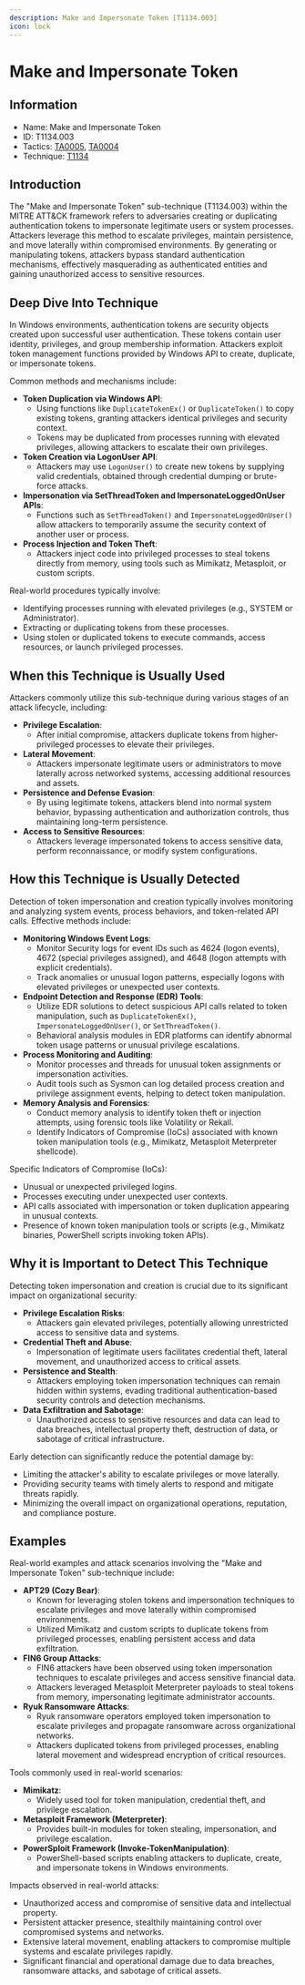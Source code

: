```yaml
---
description: Make and Impersonate Token [T1134.003]
icon: lock
---
```


# Make and Impersonate Token

## Information

* Name: Make and Impersonate Token
* ID: T1134.003
* Tactics: [TA0005](../), [TA0004](../../ta0004/)
* Technique: [T1134](./)

## Introduction

The "Make and Impersonate Token" sub-technique (T1134.003) within the MITRE ATT\&CK framework refers to adversaries creating or duplicating authentication tokens to impersonate legitimate users or system processes. Attackers leverage this method to escalate privileges, maintain persistence, and move laterally within compromised environments. By generating or manipulating tokens, attackers bypass standard authentication mechanisms, effectively masquerading as authenticated entities and gaining unauthorized access to sensitive resources.

## Deep Dive Into Technique

In Windows environments, authentication tokens are security objects created upon successful user authentication. These tokens contain user identity, privileges, and group membership information. Attackers exploit token management functions provided by Windows API to create, duplicate, or impersonate tokens.

Common methods and mechanisms include:

* **Token Duplication via Windows API**:
  * Using functions like `DuplicateTokenEx()` or `DuplicateToken()` to copy existing tokens, granting attackers identical privileges and security context.
  * Tokens may be duplicated from processes running with elevated privileges, allowing attackers to escalate their own privileges.
* **Token Creation via LogonUser API**:
  * Attackers may use `LogonUser()` to create new tokens by supplying valid credentials, obtained through credential dumping or brute-force attacks.
* **Impersonation via SetThreadToken and ImpersonateLoggedOnUser APIs**:
  * Functions such as `SetThreadToken()` and `ImpersonateLoggedOnUser()` allow attackers to temporarily assume the security context of another user or process.
* **Process Injection and Token Theft**:
  * Attackers inject code into privileged processes to steal tokens directly from memory, using tools such as Mimikatz, Metasploit, or custom scripts.

Real-world procedures typically involve:

* Identifying processes running with elevated privileges (e.g., SYSTEM or Administrator).
* Extracting or duplicating tokens from these processes.
* Using stolen or duplicated tokens to execute commands, access resources, or launch privileged processes.

## When this Technique is Usually Used

Attackers commonly utilize this sub-technique during various stages of an attack lifecycle, including:

* **Privilege Escalation**:
  * After initial compromise, attackers duplicate tokens from higher-privileged processes to elevate their privileges.
* **Lateral Movement**:
  * Attackers impersonate legitimate users or administrators to move laterally across networked systems, accessing additional resources and assets.
* **Persistence and Defense Evasion**:
  * By using legitimate tokens, attackers blend into normal system behavior, bypassing authentication and authorization controls, thus maintaining long-term persistence.
* **Access to Sensitive Resources**:
  * Attackers leverage impersonated tokens to access sensitive data, perform reconnaissance, or modify system configurations.

## How this Technique is Usually Detected

Detection of token impersonation and creation typically involves monitoring and analyzing system events, process behaviors, and token-related API calls. Effective methods include:

* **Monitoring Windows Event Logs**:
  * Monitor Security logs for event IDs such as 4624 (logon events), 4672 (special privileges assigned), and 4648 (logon attempts with explicit credentials).
  * Track anomalies or unusual logon patterns, especially logons with elevated privileges or unexpected user contexts.
* **Endpoint Detection and Response (EDR) Tools**:
  * Utilize EDR solutions to detect suspicious API calls related to token manipulation, such as `DuplicateTokenEx()`, `ImpersonateLoggedOnUser()`, or `SetThreadToken()`.
  * Behavioral analysis modules in EDR platforms can identify abnormal token usage patterns or unusual privilege escalations.
* **Process Monitoring and Auditing**:
  * Monitor processes and threads for unusual token assignments or impersonation activities.
  * Audit tools such as Sysmon can log detailed process creation and privilege assignment events, helping to detect token manipulation.
* **Memory Analysis and Forensics**:
  * Conduct memory analysis to identify token theft or injection attempts, using forensic tools like Volatility or Rekall.
  * Identify Indicators of Compromise (IoCs) associated with known token manipulation tools (e.g., Mimikatz, Metasploit Meterpreter shellcode).

Specific Indicators of Compromise (IoCs):

* Unusual or unexpected privileged logins.
* Processes executing under unexpected user contexts.
* API calls associated with impersonation or token duplication appearing in unusual contexts.
* Presence of known token manipulation tools or scripts (e.g., Mimikatz binaries, PowerShell scripts invoking token APIs).

## Why it is Important to Detect This Technique

Detecting token impersonation and creation is crucial due to its significant impact on organizational security:

* **Privilege Escalation Risks**:
  * Attackers gain elevated privileges, potentially allowing unrestricted access to sensitive data and systems.
* **Credential Theft and Abuse**:
  * Impersonation of legitimate users facilitates credential theft, lateral movement, and unauthorized access to critical assets.
* **Persistence and Stealth**:
  * Attackers employing token impersonation techniques can remain hidden within systems, evading traditional authentication-based security controls and detection mechanisms.
* **Data Exfiltration and Sabotage**:
  * Unauthorized access to sensitive resources and data can lead to data breaches, intellectual property theft, destruction of data, or sabotage of critical infrastructure.

Early detection can significantly reduce the potential damage by:

* Limiting the attacker's ability to escalate privileges or move laterally.
* Providing security teams with timely alerts to respond and mitigate threats rapidly.
* Minimizing the overall impact on organizational operations, reputation, and compliance posture.

## Examples

Real-world examples and attack scenarios involving the "Make and Impersonate Token" sub-technique include:

* **APT29 (Cozy Bear)**:
  * Known for leveraging stolen tokens and impersonation techniques to escalate privileges and move laterally within compromised environments.
  * Utilized Mimikatz and custom scripts to duplicate tokens from privileged processes, enabling persistent access and data exfiltration.
* **FIN6 Group Attacks**:
  * FIN6 attackers have been observed using token impersonation techniques to escalate privileges and access sensitive financial data.
  * Attackers leveraged Metasploit Meterpreter payloads to steal tokens from memory, impersonating legitimate administrator accounts.
* **Ryuk Ransomware Attacks**:
  * Ryuk ransomware operators employed token impersonation to escalate privileges and propagate ransomware across organizational networks.
  * Attackers duplicated tokens from privileged processes, enabling lateral movement and widespread encryption of critical resources.

Tools commonly used in real-world scenarios:

* **Mimikatz**:
  * Widely used tool for token manipulation, credential theft, and privilege escalation.
* **Metasploit Framework (Meterpreter)**:
  * Provides built-in modules for token stealing, impersonation, and privilege escalation.
* **PowerSploit Framework (Invoke-TokenManipulation)**:
  * PowerShell-based scripts enabling attackers to duplicate, create, and impersonate tokens in Windows environments.

Impacts observed in real-world attacks:

* Unauthorized access and compromise of sensitive data and intellectual property.
* Persistent attacker presence, stealthily maintaining control over compromised systems and networks.
* Extensive lateral movement, enabling attackers to compromise multiple systems and escalate privileges rapidly.
* Significant financial and operational damage due to data breaches, ransomware attacks, and sabotage of critical assets.
